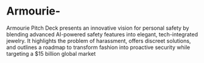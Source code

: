 # Armourie-
Armourie Pitch Deck presents an innovative vision for personal safety by blending advanced AI-powered safety features into elegant, tech-integrated jewelry. It highlights the problem of harassment, offers discreet solutions, and outlines a roadmap to transform fashion into proactive security while targeting a $15 billion global market
